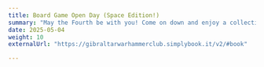 ```yaml
---
title: Board Game Open Day (Space Edition!)
summary: "May the Fourth be with you! Come on down and enjoy a collection of space-themed board games!"
date: 2025-05-04
weight: 10
externalUrl: "https://gibraltarwarhammerclub.simplybook.it/v2/#book"

---
```

<meta name="description" content="the ultimate haven for tabletop enthusiasts! Whether you're a seasoned Warhammer general, Magic: The Gathering lover, RPG enthusiast, or board game geek, we've got the space and community for you. Join us for Pokémon TCG tournaments, Dungeons & Dragons campaigns, and other unforgettable tabletop gaming experiences.">
